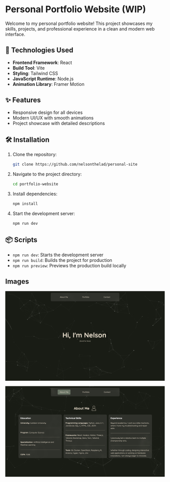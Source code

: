 # Personal Portfolio Website (WIP)

Welcome to my personal portfolio website! This project showcases my skills, projects, and professional experience in a clean and modern web interface.

## 🚀 Technologies Used
- **Frontend Framework**: React
- **Build Tool**: Vite
- **Styling**: Tailwind CSS
- **JavaScript Runtime**: Node.js
- **Animation Library**: Framer Motion

## ✨ Features
- Responsive design for all devices
- Modern UI/UX with smooth animations
- Project showcase with detailed descriptions

## 🛠️ Installation
1. Clone the repository:
   ```bash
   git clone https://github.com/nelsonthelad/personal-site
   ```
2. Navigate to the project directory:
   ```bash
   cd portfolio-website
   ```
3. Install dependencies:
   ```bash
   npm install
   ```
4. Start the development server:
   ```bash
   npm run dev
   ```

## 📦 Scripts
- `npm run dev`: Starts the development server
- `npm run build`: Builds the project for production
- `npm run preview`: Previews the production build locally

## Images

![image](./src/assets/images/site1.png)

![image](./src/assets/images/site2.png)




